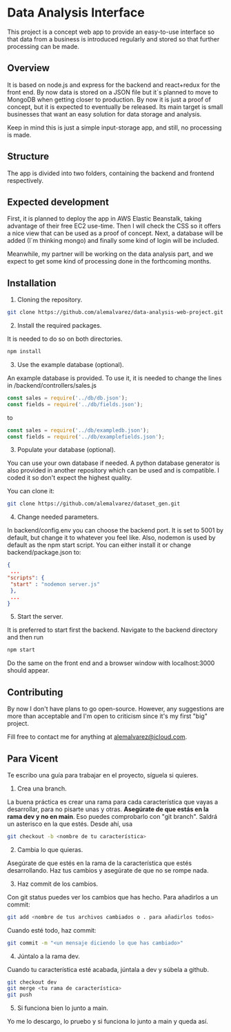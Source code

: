 # Data Analysis Interface

This project is a concept web app to provide an easy-to-use interface so that data from a business is introduced regularly and stored so that further processing can be made.

## Overview

It is based on node.js and express for the backend and react+redux for the front end. By now data is stored on a JSON file but it´s planned to move to MongoDB when getting closer to production. By now it is just a proof of concept, but it is expected to eventually be released. Its main target is small businesses that want an easy solution for data storage and analysis.

Keep in mind this is just a simple input-storage app, and still, no processing is made. 

## Structure

The app is divided into two folders, containing the backend and frontend respectively.

## Expected development

First, it is planned to deploy the app in AWS Elastic Beanstalk, taking advantage of their free EC2 use-time. Then I will check the CSS so it offers a nice view that can be used as a proof of concept.
Next, a database will be added (I´m thinking mongo) and finally some kind of login will be included.

Meanwhile, my partner will be working on the data analysis part, and we expect to get some kind of processing done in the forthcoming months.

## Installation

1. Cloning the repository.

```bash
git clone https://github.com/alemalvarez/data-analysis-web-project.git
```

2. Install the required packages.

It is needed to do so on both directories.

```bash
npm install
```

3. Use the example database (optional).

An example database is provided. To use it, it is needed to change the lines in /backend/controllers/sales.js

```js
const sales = require('../db/db.json');
const fields = require('../db/fields.json');
```

to 

```js
const sales = require('../db/exampledb.json');
const fields = require('../db/examplefields.json');
```

3. Populate your database (optional).

You can use your own database if needed. A python database generator is also provided in another repository which can be used and is compatible. I coded it so don't expect the highest quality.

You can clone it:

```bash
git clone https://github.com/alemalvarez/dataset_gen.git
```

4. Change needed parameters.

In backend/config.env you can choose the backend port. It is set to 5001 by default, but change it to whatever you feel like.
Also, nodemon is used by default as the npm start script. You can either install it or change backend/package.json to:

```json
{
 ...
"scripts": {
 "start" : "nodemon server.js"
 },
 ...
}
```

5. Start the server.

It is preferred to start first the backend. Navigate to the backend directory and then run
```bash
npm start
```
Do the same on the front end and a browser window with localhost:3000 should appear.

## Contributing

By now I don't have plans to go open-source. However, any suggestions are more than acceptable and I'm open to criticism since it's my first "big" project.

Fill free to contact me for anything at alemalvarez@icloud.com.

## Para Vicent

Te escribo una guía para trabajar en el proyecto, síguela si quieres.

1. Crea una branch.

La buena práctica es crear una rama para cada característica que vayas a desarrollar, para no pisarte unas y otras. **Asegúrate de que estás en la rama dev y no en main**. Eso puedes comprobarlo con "git branch". Saldrá un asterisco en la que estés. 
Desde ahí, usa
```bash
git checkout -b <nombre de tu característica>
```

2. Cambia lo que quieras.

Asegúrate de que estés en la rama de la característica que estés desarrollando. Haz tus cambios y asegúrate de que no se rompe nada.

3. Haz commit de los cambios.

Con git status puedes ver los cambios que has hecho. Para añadirlos a un commit:
```bash
git add <nombre de tus archivos cambiados o . para añadirlos todos>
```
Cuando esté todo, haz commit:
```bash
git commit -m "<un mensaje diciendo lo que has cambiado>"
```

4. Júntalo a la rama dev.

Cuando tu característica esté acabada, júntala a dev y súbela a github.

```bash
git checkout dev
git merge <tu rama de característica>
git push
```

5. Si funciona bien lo junto a main.

Yo me lo descargo, lo pruebo y si funciona lo junto a main y queda así.













